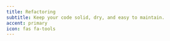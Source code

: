 ```yaml
---
title: Refactoring
subtitle: Keep your code solid, dry, and easy to maintain.
accent: primary
icon: fas fa-tools
---
```

